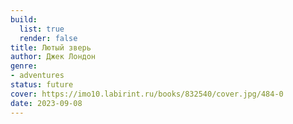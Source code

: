 ```yaml
---
build:
  list: true
  render: false
title: Лютый зверь
author: Джек Лондон
genre:
- adventures
status: future
cover: https://imo10.labirint.ru/books/832540/cover.jpg/484-0
date: 2023-09-08
---
```


